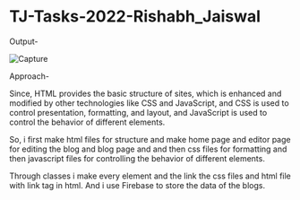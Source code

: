 # TJ-Tasks-2022-Rishabh_Jaiswal


Output-

![Capture](https://user-images.githubusercontent.com/92149073/201480244-7d1f6c11-c916-4115-8529-dbf421bbfebc.PNG)



Approach-

Since, HTML provides the basic structure of sites, which is enhanced and modified by other technologies like CSS and JavaScript,
and CSS is used to control presentation, formatting, and layout,
and JavaScript is used to control the behavior of different elements.

So, i first make html files for structure and make home page and editor page for editing the blog and blog page and and then css files for formatting and then javascript files for controlling the behavior of different elements.

Through classes i make every element and the link the css files and html file with link tag in html.
And i use Firebase to store the data of the blogs.
